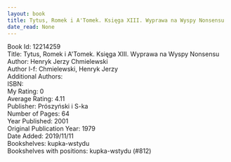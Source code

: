 ```yaml
---
layout: book
title: Tytus, Romek i A'Tomek. Księga XIII. Wyprawa na Wyspy Nonsensu
date_read: None
---
```


Book Id: 12214259<br />
Title: Tytus, Romek i A'Tomek. Księga XIII. Wyprawa na Wyspy Nonsensu<br />
Author: Henryk Jerzy Chmielewski<br />
Author l-f: Chmielewski, Henryk Jerzy<br />
Additional Authors: <br />
ISBN: <br />
My Rating: 0<br />
Average Rating: 4.11<br />
Publisher: Prószyński i S-ka<br />
Number of Pages: 64<br />
Year Published: 2001<br />
Original Publication Year: 1979<br />
Date Added: 2019/11/11<br />
Bookshelves: kupka-wstydu<br />
Bookshelves with positions: kupka-wstydu (#812)<br />

